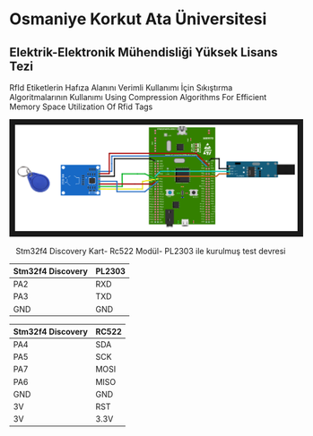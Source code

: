 
# Osmaniye Korkut Ata Üniversitesi 

Elektrik-Elektronik Mühendisliği Yüksek Lisans Tezi
---
RfId Etiketlerin Hafıza Alanını Verimli Kullanımı İçin Sıkıştırma Algoritmalarının Kullanımı
Using Compression Algorithms For Efficient Memory Space Utilization Of Rfid Tags
<p align="center">
<img src="https://github.com/hckaya/yl_tez/blob/main/devre.png" border="10"/>
</p>
<p align="center" > Stm32f4 Discovery Kart- Rc522 Modül- PL2303 ile kurulmuş test devresi </p>


| Stm32f4 Discovery  | PL2303 |
| ------------- | ------------- |
| PA2  | RXD  |
| PA3  | TXD  |
| GND  | GND  |

| Stm32f4 Discovery  | RC522 |
| ------------- | ------------- |
| PA4  | SDA  |
| PA5  | SCK  |
| PA7  | MOSI  |
| PA6  | MISO |
| GND  | GND |
| 3V  | RST  |
| 3V  | 3.3V  |


    
